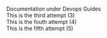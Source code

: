 Documentation under Devops Guides  
This is the third attempt (3)  
This is the fouth attempt (4)  
This is the fifth attempt (5)

